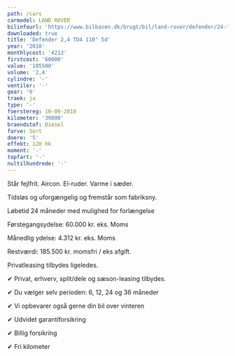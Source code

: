```yaml
---
path: /cars
carmodel: LAND ROVER
bilinfourl: 'https://www.bilbasen.dk/brugt/bil/land-rover/defender/24-td4-110-5d/4265859'
downloaded: true
title: 'Defender 2,4 TD4 110" 5d'
year: '2010'
monthlycost: '4212'
firstcost: '60000'
value: '185500'
volume: '2,4'
cylindre: '-'
ventiler: '-'
gear: '6'
traek: ja
type: '-'
foerstereg: 10-09-2010
kilometer: '39000'
braendstof: Diesel
farve: Sort
doere: '5'
effekt: 120 hk
moment: '-'
topfart: '-'
nultilhundrede: '-'
---
```

Står fejlfrit. Aircon. El-ruder. Varme i sæder.



Tidsløs og uforgængelig og fremstår som fabriksny.



Løbetid 24 måneder med mulighed for forlængelse 



Førstegangsydelse: 60.000 kr. eks. Moms 

Månedlig ydelse: 4.312 kr. eks. Moms

Restværdi: 185.500 kr. momsfri / eks afgift. 



Privatleasing tilbydes ligeledes.



✔ Privat, erhverv, split/dele og sæson-leasing tilbydes. 

✔ Du vælger selv perioden: 6, 12, 24 og 36 måneder

✔ Vi opbevarer også gerne din bil over vinteren 

✔ Udvidet garantiforsikring 

✔ Billig forsikring 

✔ Fri kilometer
